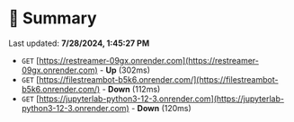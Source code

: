 # 📖 Summary
Last updated: **7/28/2024, 1:45:27 PM**

- `GET` [https://restreamer-09gx.onrender.com](https://restreamer-09gx.onrender.com) - **Up** (302ms)
- `GET` [https://filestreambot-b5k6.onrender.com/](https://filestreambot-b5k6.onrender.com/) - **Down** (112ms)
- `GET` [https://jupyterlab-python3-12-3.onrender.com](https://jupyterlab-python3-12-3.onrender.com) - **Down** (120ms)
